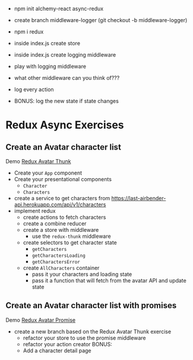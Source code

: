 * npm init alchemy-react async-redux
* create branch middleware-logger (git checkout -b middleware-logger)
* npm i redux
* inside index.js create store
* inside index.js create logging middleware
* play with logging middleware
* what other middleware can you think of???


* log every action
* BONUS: log the new state if state changes

# Redux Async Exercises

## Create an Avatar character list

Demo [Redux Avatar Thunk](https://demo.alchemycodelab.io/redux-avatar-thunk)

* Create your `App` component
* Create your presentational components
  * `Character`
  * `Characters`
* create a service to get characters from https://last-airbender-api.herokuapp.com/api/v1/characters
* implement redux
  * create actions to fetch characters
  * create a combine reducer
  * create a store with middleware
    * use the `redux-thunk` middleware
  * create selectors to get character state
    * `getCharacters`
    * `getCharactersLoading`
    * `getCharactersError`
  * create `AllCharacters` container
    * pass it your characters and loading state
    * pass it a function that will fetch from the avatar API and update state

## Create an Avatar character list with promises

Demo [Redux Avatar Promise](https://demo.alchemycodelab.io/redux-avatar-promise)

* create a new branch based on the Redux Avatar Thunk exercise
  * refactor your store to use the promise middleware
  * refactor your action creator
BONUS:
  * Add a character detail page
